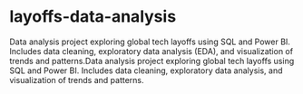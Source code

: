 # layoffs-data-analysis
Data analysis project exploring global tech layoffs using SQL and Power BI. Includes data cleaning, exploratory data analysis (EDA), and visualization of trends and patterns.Data analysis project exploring global tech layoffs using SQL and Power BI. Includes data cleaning, exploratory data analysis, and visualization of trends and patterns.
